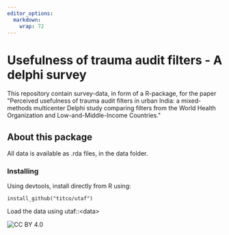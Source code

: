 ```yaml
---
editor_options: 
  markdown: 
    wrap: 72
---
```


# Usefulness of trauma audit filters - A delphi survey

This repository contain survey-data, in form of a R-package, for the
paper "Perceived usefulness of trauma audit filters in urban India: a
mixed-methods multicenter Delphi study comparing filters from the World
Health Organization and Low-and-Middle-Income Countries."

## About this package

All data is available as .rda files, in the data folder.

### Installing

Using devtools, install directly from R using:

`install_github("titco/utaf")`

Load the data using utaf::\<data\>

<!-- badges: start -->

![CC BY
4.0](https://img.shields.io/badge/License-CC%20BY%204.0-blue.svg)

<!-- badges: end -->
